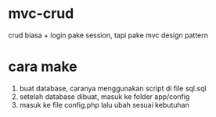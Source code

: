 # mvc-crud

crud biasa + login pake session, tapi pake mvc design pattern

# cara make
1. buat database, caranya menggunakan script di file sql.sql
2. setelah database dibuat, masuk ke folder app/config
3. masuk ke file config.php lalu ubah sesuai kebutuhan
